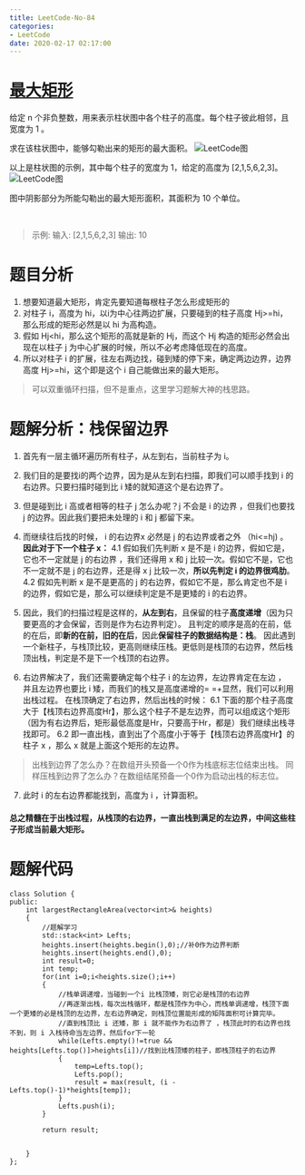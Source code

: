 ```yaml
---
title: LeetCode-No-84
categories:
- LeetCode
date: 2020-02-17 02:17:00
---
```

# [最大矩形](https://leetcode-cn.com/problems/largest-rectangle-in-histogram)
给定 n 个非负整数，用来表示柱状图中各个柱子的高度。每个柱子彼此相邻，且宽度为 1 。

求在该柱状图中，能够勾勒出来的矩形的最大面积。
![LeetCode图](https://upload-images.jianshu.io/upload_images/19387483-c76a635ea91ad61e.png?imageMogr2/auto-orient/strip%7CimageView2/2/w/1240)

以上是柱状图的示例，其中每个柱子的宽度为 1，给定的高度为 [2,1,5,6,2,3]。
![LeetCode图](https://upload-images.jianshu.io/upload_images/19387483-4198f8b5095d233b.png?imageMogr2/auto-orient/strip%7CimageView2/2/w/1240)

图中阴影部分为所能勾勒出的最大矩形面积，其面积为 10 个单位。

 

>示例:
输入: [2,1,5,6,2,3]
输出: 10

# 题目分析
1. 想要知道最大矩形，肯定先要知道每根柱子怎么形成矩形的
2. 对柱子 i，高度为 hi，以i为中心往两边扩展，只要碰到的柱子高度 Hj>=hi，那么形成的矩形必然是以 hi 为高构造。
3. 假如 Hj<hi，那么这个矩形的高就是新的 Hj，而这个 Hj 构造的矩形必然会出现在以柱子 j 为中心扩展的时候，所以不必考虑降低现在的高度。
4. 所以对柱子 i 的扩展，往左右两边找，碰到矮的停下来，确定两边边界，边界高度 Hj>=hi，这个即是这个 i 自己能做出来的最大矩形。
>可以双重循环扫描，但不是重点，这里学习题解大神的栈思路。
# 题解分析：栈保留边界
1. 首先有一层主循环遍历所有柱子，从左到右，当前柱子为 i。
2. 我们目的是要找i的两个边界，因为是从左到右扫描，即我们可以顺手找到 i 的右边界。只要扫描时碰到比 i 矮的就知道这个是右边界了。
3. 但是碰到比 i 高或者相等的柱子 j 怎么办呢？j 不会是 i 的边界 ，但我们也要找 j 的边界。因此我们要把未处理的 i 和 j 都留下来。
4. 而继续往后找的时候， i 的右边界x 必然是 j 的右边界或者之外 （hi<=hj) 。
**因此对于下一个柱子 x：**
4.1 假如我们先判断 x 是不是 i 的边界，假如它是，它也不一定就是 j 的右边界 ，我们还得用 x 和 j 比较一次。假如它不是，它也不一定就不是 j 的右边界，还是得 x j 比较一次，**所以先判定 i 的边界很鸡肋**。
4.2 假如先判断 x 是不是更高的 j 的右边界，假如它不是，那么肯定也不是 i 的边界，假如它是，那么可以继续判定是不是更矮的 i 的右边界。

5. 因此，我们的扫描过程是这样的，**从左到右**，且保留的柱子**高度递增**（因为只要更高的才会保留，否则是作为右边界判定）。
且判定的顺序是高的在前，低的在后，即**新的在前，旧的在后**，因此**保留柱子的数据结构是：栈**。
因此遇到一个新柱子，与栈顶比较，更高则继续压栈。更低则是栈顶的右边界，然后栈顶出栈，判定是不是下一个栈顶的右边界。
6. 右边界解决了，我们还需要确定每个柱子 i 的左边界，左边界肯定在左边 ， 并且左边界也要比 i 矮，而我们的栈又是高度递增的= =+显然，我们可以利用出栈过程。
在栈顶确定了右边界，然后出栈的时候：
6.1 下面的那个柱子高度大于【栈顶右边界高度Hr】，那么这个柱子不是左边界，而可以组成这个矩形（因为有右边界后，矩形最低高度是Hr，只要高于Hr，都是）我们继续出栈寻找即可。
6.2 即一直出栈，直到出了个高度小于等于【栈顶右边界高度Hr】的柱子 x ，那么 x 就是上面这个矩形的左边界。
>出栈到边界了怎么办？在数组开头预备一个0作为栈底标志位结束出栈。
同样压栈到边界了怎么办？在数组结尾预备一个0作为启动出栈的标志位。
7. 此时 i 的左右边界都能找到，高度为 i ，计算面积。

####    总之精髓在于出栈过程，从栈顶的右边界，一直出栈到满足的左边界，中间这些柱子形成当前最大矩形。

# 题解代码
```
class Solution {
public:
    int largestRectangleArea(vector<int>& heights) 
    {
        //题解学习
        std::stack<int> Lefts;
        heights.insert(heights.begin(),0);//补0作为边界判断
        heights.insert(heights.end(),0);
        int result=0;
        int temp;
        for(int i=0;i<heights.size();i++)
        {   
            //栈单调递增，当碰到一个i 比栈顶矮，则它必是栈顶的右边界
            //再逐渐出栈，每次出栈循环，都是栈顶作为中心，而栈单调递增，栈顶下面一个更矮的必是栈顶的左边界，左右边界确定，则栈顶位置能形成的矩阵面积可计算完毕。
            //直到栈顶比 i 还矮，那 i 就不能作为右边界了 ，栈顶此时的右边界也找不到，则 i 入栈待命当左边界，然后for下一轮
            while(Lefts.empty()!=true && heights[Lefts.top()]>heights[i])//找到比栈顶矮的柱子，即栈顶柱子的右边界
            {     
                temp=Lefts.top();
                Lefts.pop();
                result = max(result, (i - Lefts.top()-1)*heights[temp]);
            }
            Lefts.push(i);
        }

        return result;


    }
};
```

